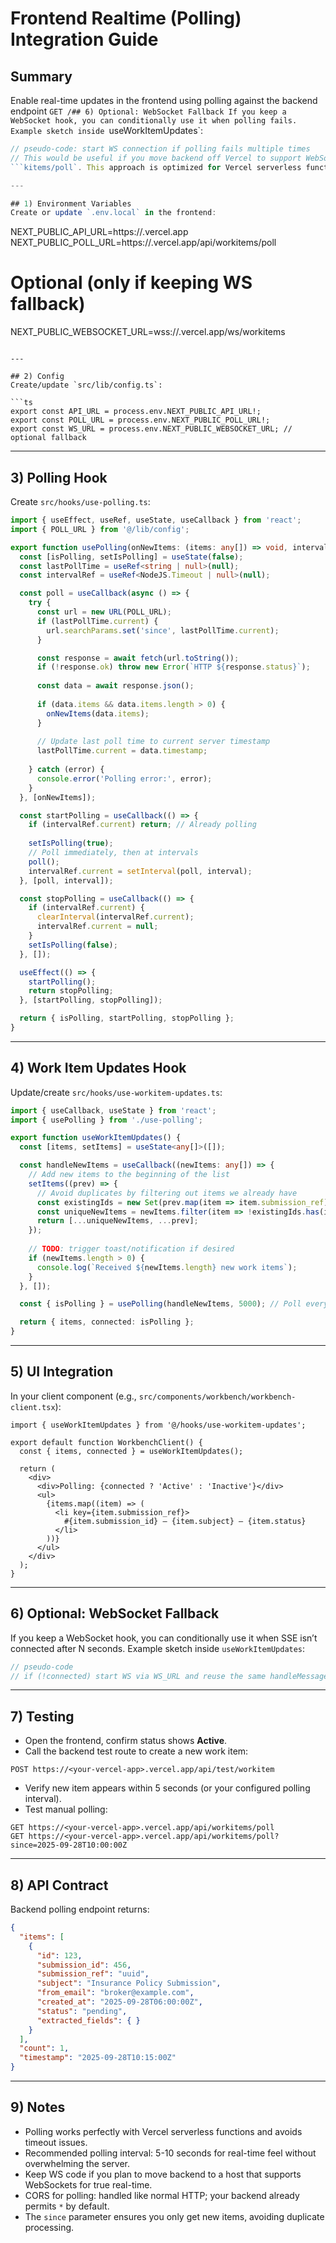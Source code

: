 # Frontend Realtime (Polling) Integration Guide

## Summary
Enable real-time updates in the frontend using polling against the backend endpoint `GET /## 6) Optional: WebSocket Fallback
If you keep a WebSocket hook, you can conditionally use it when polling fails. Example sketch inside `useWorkItemUpdates`:

```ts
// pseudo-code: start WS connection if polling fails multiple times
// This would be useful if you move backend off Vercel to support WebSockets
```kitems/poll`. This approach is optimized for Vercel serverless functions and avoids SSE timeout issues. Keep WebSocket code as optional fallback if you plan to move the backend off Vercel.

---

## 1) Environment Variables
Create or update `.env.local` in the frontend:

```
NEXT_PUBLIC_API_URL=https://<your-vercel-app>.vercel.app
NEXT_PUBLIC_POLL_URL=https://<your-vercel-app>.vercel.app/api/workitems/poll
# Optional (only if keeping WS fallback)
NEXT_PUBLIC_WEBSOCKET_URL=wss://<your-vercel-app>.vercel.app/ws/workitems
```

---

## 2) Config
Create/update `src/lib/config.ts`:

```ts
export const API_URL = process.env.NEXT_PUBLIC_API_URL!;
export const POLL_URL = process.env.NEXT_PUBLIC_POLL_URL!;
export const WS_URL = process.env.NEXT_PUBLIC_WEBSOCKET_URL; // optional fallback
```

---

## 3) Polling Hook
Create `src/hooks/use-polling.ts`:

```ts
import { useEffect, useRef, useState, useCallback } from 'react';
import { POLL_URL } from '@/lib/config';

export function usePolling(onNewItems: (items: any[]) => void, interval = 5000) {
  const [isPolling, setIsPolling] = useState(false);
  const lastPollTime = useRef<string | null>(null);
  const intervalRef = useRef<NodeJS.Timeout | null>(null);

  const poll = useCallback(async () => {
    try {
      const url = new URL(POLL_URL);
      if (lastPollTime.current) {
        url.searchParams.set('since', lastPollTime.current);
      }

      const response = await fetch(url.toString());
      if (!response.ok) throw new Error(`HTTP ${response.status}`);
      
      const data = await response.json();
      
      if (data.items && data.items.length > 0) {
        onNewItems(data.items);
      }
      
      // Update last poll time to current server timestamp
      lastPollTime.current = data.timestamp;
      
    } catch (error) {
      console.error('Polling error:', error);
    }
  }, [onNewItems]);

  const startPolling = useCallback(() => {
    if (intervalRef.current) return; // Already polling
    
    setIsPolling(true);
    // Poll immediately, then at intervals
    poll();
    intervalRef.current = setInterval(poll, interval);
  }, [poll, interval]);

  const stopPolling = useCallback(() => {
    if (intervalRef.current) {
      clearInterval(intervalRef.current);
      intervalRef.current = null;
    }
    setIsPolling(false);
  }, []);

  useEffect(() => {
    startPolling();
    return stopPolling;
  }, [startPolling, stopPolling]);

  return { isPolling, startPolling, stopPolling };
}
```

---

## 4) Work Item Updates Hook
Update/create `src/hooks/use-workitem-updates.ts`:

```ts
import { useCallback, useState } from 'react';
import { usePolling } from './use-polling';

export function useWorkItemUpdates() {
  const [items, setItems] = useState<any[]>([]);

  const handleNewItems = useCallback((newItems: any[]) => {
    // Add new items to the beginning of the list
    setItems((prev) => {
      // Avoid duplicates by filtering out items we already have
      const existingIds = new Set(prev.map(item => item.submission_ref));
      const uniqueNewItems = newItems.filter(item => !existingIds.has(item.submission_ref));
      return [...uniqueNewItems, ...prev];
    });
    
    // TODO: trigger toast/notification if desired
    if (newItems.length > 0) {
      console.log(`Received ${newItems.length} new work items`);
    }
  }, []);

  const { isPolling } = usePolling(handleNewItems, 5000); // Poll every 5 seconds

  return { items, connected: isPolling };
}
```

---

## 5) UI Integration
In your client component (e.g., `src/components/workbench/workbench-client.tsx`):

```tsx
import { useWorkItemUpdates } from '@/hooks/use-workitem-updates';

export default function WorkbenchClient() {
  const { items, connected } = useWorkItemUpdates();

  return (
    <div>
      <div>Polling: {connected ? 'Active' : 'Inactive'}</div>
      <ul>
        {items.map((item) => (
          <li key={item.submission_ref}>
            #{item.submission_id} — {item.subject} — {item.status}
          </li>
        ))}
      </ul>
    </div>
  );
}
```

---

## 6) Optional: WebSocket Fallback
If you keep a WebSocket hook, you can conditionally use it when SSE isn’t connected after N seconds. Example sketch inside `useWorkItemUpdates`:

```ts
// pseudo-code
// if (!connected) start WS via WS_URL and reuse the same handleMessage
```

---

## 7) Testing
- Open the frontend, confirm status shows **Active**.
- Call the backend test route to create a new work item:

```
POST https://<your-vercel-app>.vercel.app/api/test/workitem
```

- Verify new item appears within 5 seconds (or your configured polling interval).
- Test manual polling:

```
GET https://<your-vercel-app>.vercel.app/api/workitems/poll
GET https://<your-vercel-app>.vercel.app/api/workitems/poll?since=2025-09-28T10:00:00Z
```

---

## 8) API Contract
Backend polling endpoint returns:

```json
{
  "items": [
    {
      "id": 123,
      "submission_id": 456,
      "submission_ref": "uuid",
      "subject": "Insurance Policy Submission",
      "from_email": "broker@example.com",
      "created_at": "2025-09-28T06:00:00Z",
      "status": "pending",
      "extracted_fields": { }
    }
  ],
  "count": 1,
  "timestamp": "2025-09-28T10:15:00Z"
}
```

---

## 9) Notes
- Polling works perfectly with Vercel serverless functions and avoids timeout issues.
- Recommended polling interval: 5-10 seconds for real-time feel without overwhelming the server.
- Keep WS code if you plan to move backend to a host that supports WebSockets for true real-time.
- CORS for polling: handled like normal HTTP; your backend already permits `*` by default.
- The `since` parameter ensures you only get new items, avoiding duplicate processing.
